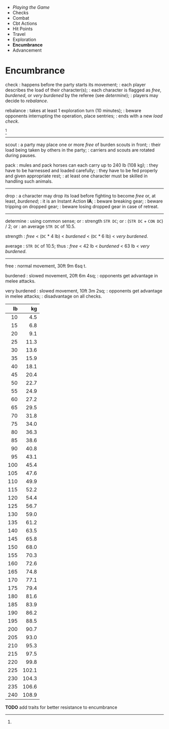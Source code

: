 
<!-- .margin.compass -->
* _Playing the Game_
* Checks
* Combat
* Cbt Actions
* Hit Points
* Travel
* Exploration
* **Encumbrance**
* Advancement


# Encumbrance

check
: happens before the party starts its movement;
: each player describes the load of their character(s);
: each character is flagged as _free_, _burdened_, or _very burdened_ by the referee (see _determine_);
: players may decide to _rebalance_.

rebalance
: takes at least 1 exploration turn (10 minutes);
: beware opponents interrupting the operation, place sentries;
: ends with a new _load check_.

[^1]

<hr/>

scout
: a party may place one or more _free_ of burden scouts in front;
: their load being taken by others in the party;
: carriers and scouts are rotated during pauses.

pack
: mules and pack horses can each carry up to 240 lb (108 kg);
: they have to be harnessed and loaded carefully;
: they have to be fed properly and given appropriate rest;
: at least one character must be skilled in handling such animals.

<hr/>

drop
: a character may drop its load before fighting to become _free_ or, at least, _burdened_;
: it is an Instant Action **IA**;
: beware breaking gear;
: beware tripping on dropped gear;
: beware losing dropped gear in case of retreat.

<hr/>

determine
: using common sense; or
: strength `STR DC`; or
: (`STR DC` + `CON DC`) / 2; or
: an average `STR DC` of 10.5.

strength
: _free_ < (`DC` * 4 lb) < _burdened_ < (`DC` * 6 lb) < _very burdened_.

average
: `STR DC` of 10.5; thus
: _free_ < 42 lb < _burdened_ < 63 lb < _very burdened_.

<hr/>

free
: normal movement, 30ft 9m 6sq t.

burdened
: slowed movement, 20ft 6m 4sq;
: opponents get advantage in melee attacks.

very burdened
: slowed movement, 10ft 3m 2sq;
: opponents get advantage in melee attacks;
: disadvantage on all checks.

[^1]:

  | lb  | kg    |
  |----:|------:|
  |  10 |   4.5 |
  |  15 |   6.8 |
  |  20 |   9.1 |
  |  25 |  11.3 |
  |  30 |  13.6 |
  |  35 |  15.9 |
  |  40 |  18.1 |
  |  45 |  20.4 |
  |  50 |  22.7 |
  |  55 |  24.9 |
  |  60 |  27.2 |
  |  65 |  29.5 |
  |  70 |  31.8 |
  |  75 |  34.0 |
  |  80 |  36.3 |
  |  85 |  38.6 |
  |  90 |  40.8 |
  |  95 |  43.1 |
  | 100 |  45.4 |
  | 105 |  47.6 |
  | 110 |  49.9 |
  | 115 |  52.2 |
  | 120 |  54.4 |
  | 125 |  56.7 |
  | 130 |  59.0 |
  | 135 |  61.2 |
  | 140 |  63.5 |
  | 145 |  65.8 |
  | 150 |  68.0 |
  | 155 |  70.3 |
  | 160 |  72.6 |
  | 165 |  74.8 |
  | 170 |  77.1 |
  | 175 |  79.4 |
  | 180 |  81.6 |
  | 185 |  83.9 |
  | 190 |  86.2 |
  | 195 |  88.5 |
  | 200 |  90.7 |
  | 205 |  93.0 |
  | 210 |  95.3 |
  | 215 |  97.5 |
  | 220 |  99.8 |
  | 225 | 102.1 |
  | 230 | 104.3 |
  | 235 | 106.6 |
  | 240 | 108.9 |

<!-- RETURN -->

**TODO** add traits for better resistance to encumbrance

